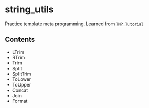 # string_utils
Practice template meta programming. Learned from [`TMP Tutorial`](https://github.com/nilsdeppe/template-metaprogramming-tutorials)

## Contents
- LTrim
- RTrim
- Trim
- Split
- SplitTrim
- ToLower
- ToUpper
- Concat
- Join
- Format
